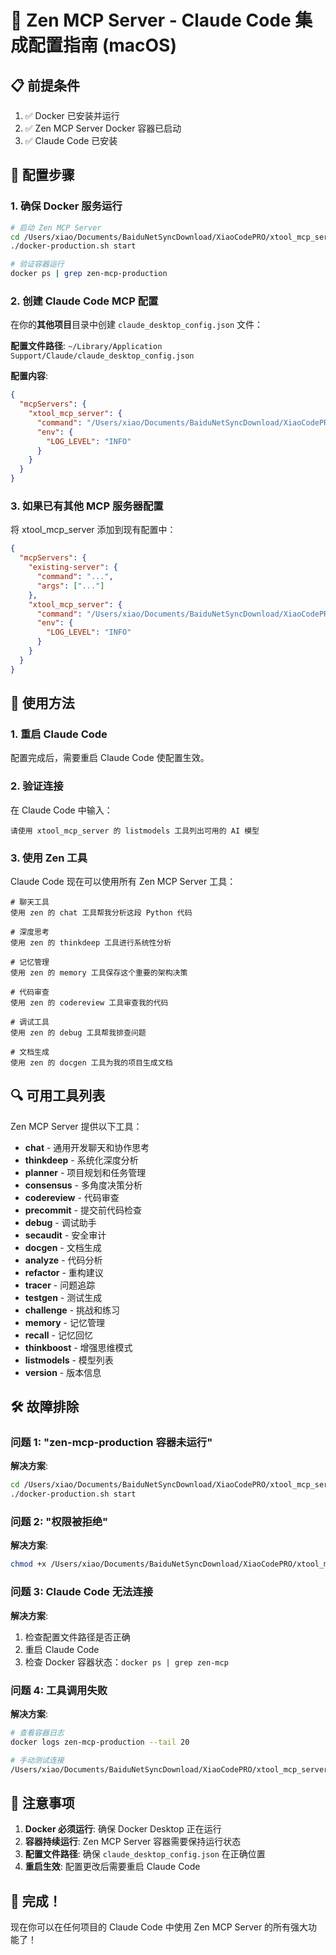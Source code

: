 # 🚀 Zen MCP Server - Claude Code 集成配置指南 (macOS)

## 📋 前提条件

1. ✅ Docker 已安装并运行
2. ✅ Zen MCP Server Docker 容器已启动
3. ✅ Claude Code 已安装

## 🔧 配置步骤

### 1. 确保 Docker 服务运行

```bash
# 启动 Zen MCP Server
cd /Users/xiao/Documents/BaiduNetSyncDownload/XiaoCodePRO/xtool_mcp_server
./docker-production.sh start

# 验证容器运行
docker ps | grep zen-mcp-production
```

### 2. 创建 Claude Code MCP 配置

在你的**其他项目**目录中创建 `claude_desktop_config.json` 文件：

**配置文件路径**: `~/Library/Application Support/Claude/claude_desktop_config.json`

**配置内容**:
```json
{
  "mcpServers": {
    "xtool_mcp_server": {
      "command": "/Users/xiao/Documents/BaiduNetSyncDownload/XiaoCodePRO/xtool_mcp_server/scripts/zen-mcp-docker.sh",
      "env": {
        "LOG_LEVEL": "INFO"
      }
    }
  }
}
```

### 3. 如果已有其他 MCP 服务器配置

将 xtool_mcp_server 添加到现有配置中：

```json
{
  "mcpServers": {
    "existing-server": {
      "command": "...",
      "args": ["..."]
    },
    "xtool_mcp_server": {
      "command": "/Users/xiao/Documents/BaiduNetSyncDownload/XiaoCodePRO/xtool_mcp_server/scripts/zen-mcp-docker.sh",
      "env": {
        "LOG_LEVEL": "INFO"
      }
    }
  }
}
```

## 🎯 使用方法

### 1. 重启 Claude Code

配置完成后，需要重启 Claude Code 使配置生效。

### 2. 验证连接

在 Claude Code 中输入：

```
请使用 xtool_mcp_server 的 listmodels 工具列出可用的 AI 模型
```

### 3. 使用 Zen 工具

Claude Code 现在可以使用所有 Zen MCP Server 工具：

```
# 聊天工具
使用 zen 的 chat 工具帮我分析这段 Python 代码

# 深度思考
使用 zen 的 thinkdeep 工具进行系统性分析

# 记忆管理
使用 zen 的 memory 工具保存这个重要的架构决策

# 代码审查
使用 zen 的 codereview 工具审查我的代码

# 调试工具
使用 zen 的 debug 工具帮我排查问题

# 文档生成
使用 zen 的 docgen 工具为我的项目生成文档
```

## 🔍 可用工具列表

Zen MCP Server 提供以下工具：

- **chat** - 通用开发聊天和协作思考
- **thinkdeep** - 系统化深度分析
- **planner** - 项目规划和任务管理
- **consensus** - 多角度决策分析
- **codereview** - 代码审查
- **precommit** - 提交前代码检查
- **debug** - 调试助手
- **secaudit** - 安全审计
- **docgen** - 文档生成
- **analyze** - 代码分析
- **refactor** - 重构建议
- **tracer** - 问题追踪
- **testgen** - 测试生成
- **challenge** - 挑战和练习
- **memory** - 记忆管理
- **recall** - 记忆回忆
- **thinkboost** - 增强思维模式
- **listmodels** - 模型列表
- **version** - 版本信息

## 🛠️ 故障排除

### 问题 1: "zen-mcp-production 容器未运行"

**解决方案**:
```bash
cd /Users/xiao/Documents/BaiduNetSyncDownload/XiaoCodePRO/xtool_mcp_server
./docker-production.sh start
```

### 问题 2: "权限被拒绝"

**解决方案**:
```bash
chmod +x /Users/xiao/Documents/BaiduNetSyncDownload/XiaoCodePRO/xtool_mcp_server/scripts/zen-mcp-docker.sh
```

### 问题 3: Claude Code 无法连接

**解决方案**:
1. 检查配置文件路径是否正确
2. 重启 Claude Code
3. 检查 Docker 容器状态：`docker ps | grep zen-mcp`

### 问题 4: 工具调用失败

**解决方案**:
```bash
# 查看容器日志
docker logs zen-mcp-production --tail 20

# 手动测试连接
/Users/xiao/Documents/BaiduNetSyncDownload/XiaoCodePRO/xtool_mcp_server/scripts/zen-mcp-docker.sh
```

## 📝 注意事项

1. **Docker 必须运行**: 确保 Docker Desktop 正在运行
2. **容器持续运行**: Zen MCP Server 容器需要保持运行状态
3. **配置文件路径**: 确保 `claude_desktop_config.json` 在正确位置
4. **重启生效**: 配置更改后需要重启 Claude Code

## 🎉 完成！

现在你可以在任何项目的 Claude Code 中使用 Zen MCP Server 的所有强大功能了！